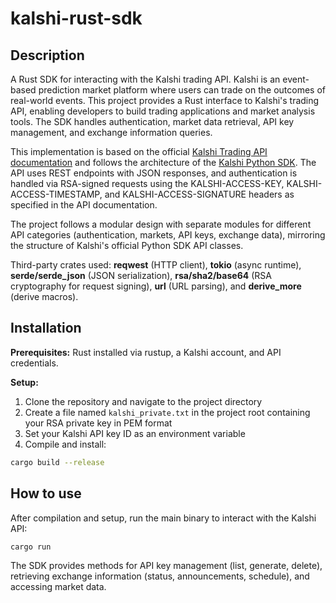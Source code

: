 
# kalshi-rust-sdk

## Description

A Rust SDK for interacting with the Kalshi trading API. Kalshi is an event-based prediction market platform where users can trade on the outcomes of real-world events. This project provides a Rust interface to Kalshi's trading API, enabling developers to build trading applications and market analysis tools. The SDK handles authentication, market data retrieval, API key management, and exchange information queries.

This implementation is based on the official [Kalshi Trading API documentation](https://trading-api.readme.io/reference/getting-started) and follows the architecture of the [Kalshi Python SDK](https://docs.kalshi.com/python-sdk/). The API uses REST endpoints with JSON responses, and authentication is handled via RSA-signed requests using the KALSHI-ACCESS-KEY, KALSHI-ACCESS-TIMESTAMP, and KALSHI-ACCESS-SIGNATURE headers as specified in the API documentation.

The project follows a modular design with separate modules for different API categories (authentication, markets, API keys, exchange data), mirroring the structure of Kalshi's official Python SDK API classes.

Third-party crates used: **reqwest** (HTTP client), **tokio** (async runtime), **serde/serde_json** (JSON serialization), **rsa/sha2/base64** (RSA cryptography for request signing), **url** (URL parsing), and **derive_more** (derive macros).

## Installation

**Prerequisites:** Rust installed via rustup, a Kalshi account, and API credentials.

**Setup:**
1. Clone the repository and navigate to the project directory
2. Create a file named `kalshi_private.txt` in the project root containing your RSA private key in PEM format
3. Set your Kalshi API key ID as an environment variable
4. Compile and install:
```bash
cargo build --release
```

## How to use

After compilation and setup, run the main binary to interact with the Kalshi API:
```bash
cargo run
```

The SDK provides methods for API key management (list, generate, delete), retrieving exchange information (status, announcements, schedule), and accessing market data.
